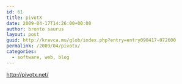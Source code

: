 ```yaml
---
id: 61
title: pivotX
date: 2009-04-17T14:26:00+00:00
author: bronto saurus
layout: post
guid: http://kravca.mu/glob/index.php?entry=entry090417-072600
permalink: /2009/04/pivotx/
categories:
  - software, web, blog
---
```

<a href="http://pivotx.net/" target="_blank" >http://pivotx.net/</a>